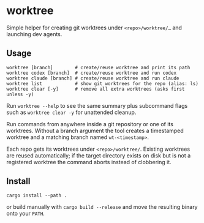 # worktree

Simple helper for creating git worktrees under `<repo>/worktree/…` and launching dev agents.

## Usage

```
worktree [branch]        # create/reuse worktree and print its path
worktree codex [branch]  # create/reuse worktree and run codex
worktree claude [branch] # create/reuse worktree and run claude
worktree list            # show git worktrees for the repo (alias: ls)
worktree clear [-y]      # remove all extra worktrees (asks first unless -y)
```

Run `worktree --help` to see the same summary plus subcommand flags such as
`worktree clear -y` for unattended cleanup.

Run commands from anywhere inside a git repository or one of its worktrees. Without a
branch argument the tool creates a timestamped worktree and a matching branch named
`wt-<timestamp>`.

Each repo gets its worktrees under `<repo>/worktree/`. Existing worktrees are reused
automatically; if the target directory exists on disk but is not a registered worktree the
command aborts instead of clobbering it.

## Install

```
cargo install --path .
```

or build manually with `cargo build --release` and move the resulting binary onto your
`PATH`.
